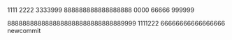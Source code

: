 1111
2222
3333999
888888888888888888
0000
66666
999999

8888888888888888888888888888889999
1111222
66666666666666666
newcommit
